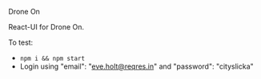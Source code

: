 Drone On

React-UI for Drone On.

To test:
- `npm i && npm start`
- Login using "email": "eve.holt@reqres.in" and "password": "cityslicka"